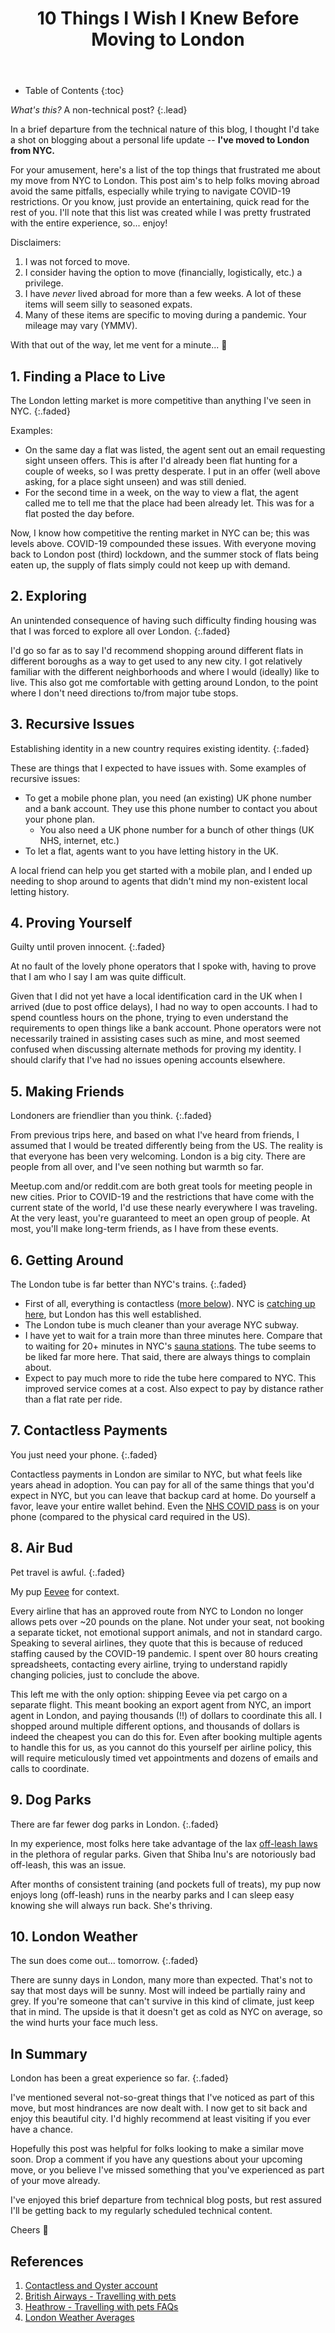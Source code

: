 ﻿---
layout: post
title: 10 Things I Wish I Knew Before Moving to London
image: /assets/img/blog/bigben.jpg
description: >
  Don't make the same mistakes
tags: [personal, moving, travel, tips]
---

- Table of Contents
{:toc}

*What's this?* A non-technical post?
{:.lead}

In a brief departure from the technical nature of this blog, I thought I'd take a shot on blogging about a personal life update -- **I've moved to London from NYC.**

For your amusement, here's a list of the top things that frustrated me about my move from NYC to London. This post aim's to help folks moving abroad avoid the same pitfalls, especially while trying to navigate COVID-19 restrictions. Or you know, just provide an entertaining, quick read for the rest of you. I'll note that this list was created while I was pretty frustrated with the entire experience, so... enjoy!

Disclaimers:

1. I was not forced to move.
1. I consider having the option to move (financially, logistically, etc.) a privilege.
1. I have *never* lived abroad for more than a few weeks. A lot of these items will seem silly to seasoned expats.
1. Many of these items are specific to moving during a pandemic. Your mileage may vary (YMMV).

With that out of the way, let me vent for a minute... 😤

## 1. Finding a Place to Live

The London letting market is more competitive than anything I've seen in NYC.
{:.faded}

Examples:

- On the same day a flat was listed, the agent sent out an email requesting sight unseen offers. This is after I'd already been flat hunting for a couple of weeks, so I was pretty desperate. I put in an offer (well above asking, for a place sight unseen) and was still denied.
- For the second time in a week, on the way to view a flat, the agent called me to tell me that the place had been already let. This was for a flat posted the day before.

Now, I know how competitive the renting market in NYC can be; this was levels above. COVID-19 compounded these issues. With everyone moving back to London post (third) lockdown, and the summer stock of flats being eaten up, the supply of flats simply could not keep up with demand.

## 2. Exploring

An unintended consequence of having such difficulty finding housing was that I was forced to explore all over London.
{:.faded}

I'd go so far as to say I'd recommend shopping around different flats in different boroughs as a way to get used to any new city. I got relatively familiar with the different neighborhoods and where I would (ideally) like to live. This also got me comfortable with getting around London, to the point where I don't need directions to/from major tube stops.

## 3. Recursive Issues

Establishing identity in a new country requires existing identity.
{:.faded}

These are things that I expected to have issues with. Some examples of recursive issues:

- To get a mobile phone plan, you need (an existing) UK phone number and a bank account. They use this phone number to contact you about your phone plan.
  - You also need a UK phone number for a bunch of other things (UK NHS, internet, etc.)
- To let a flat, agents want to you have letting history in the UK.

A local friend can help you get started with a mobile plan, and I ended up needing to shop around to agents that didn't mind my non-existent local letting history.

## 4. Proving Yourself

Guilty until proven innocent.
{:.faded}

At no fault of the lovely phone operators that I spoke with, having to prove that I am who I say I am was quite difficult.

Given that I did not yet have a local identification card in the UK when I arrived (due to post office delays), I had no way to open accounts. I had to spend countless hours on the phone, trying to even understand the requirements to open things like a bank account. Phone operators were not necessarily trained in assisting cases such as mine, and most seemed confused when discussing alternate methods for proving my identity. I should clarify that I've had no issues opening accounts elsewhere.

## 5. Making Friends

Londoners are friendlier than you think.
{:.faded}

From previous trips here, and based on what I've heard from friends, I assumed that I would be treated differently being from the US. The reality is that everyone has been very welcoming. London is a big city. There are people from all over, and I've seen nothing but warmth so far.

Meetup.com and/or reddit.com are both great tools for meeting people in new cities. Prior to COVID-19 and the restrictions that have come with the current state of the world, I'd use these nearly everywhere I was traveling. At the very least, you're guaranteed to meet an open group of people. At most, you'll make long-term friends, as I have from these events.

## 6. Getting Around

The London tube is far better than NYC's trains.
{:.faded}

- First of all, everything is contactless ([more below](#7-you-just-need-your-phone)). NYC is [catching up here](https://www.computerworld.com/article/3427774/how-the-new-york-mta-learned-from-tfl-to-move-on-from-the-metrocard.html), but London has this well established.
- The London tube is much cleaner than your average NYC subway.
- I have yet to wait for a train more than three minutes here. Compare that to waiting for 20+ minutes in NYC's [sauna stations](https://gothamist.com/news/nycs-hottest-subway-sauna-is-all-of-them). The tube seems to be liked far more here. That said, there are always things to complain about.
- Expect to pay much more to ride the tube here compared to NYC. This improved service comes at a cost. Also expect to pay by distance rather than a flat rate per ride.

## 7. Contactless Payments

You just need your phone.
{:.faded}

Contactless payments in London are similar to NYC, but what feels like years ahead in adoption. You can pay for all of the same things that you'd expect in NYC, but you can leave that backup card at home. Do yourself a favor, leave your entire wallet behind. Even the [NHS COVID pass](https://www.nhs.uk/conditions/coronavirus-covid-19/covid-pass/) is on your phone (compared to the physical card required in the US).

## 8. Air Bud

Pet travel is awful.
{:.faded}

My pup [Eevee](https://tseknet.com/about#puppy-) for context.

Every airline that has an approved route from NYC to London no longer allows pets over ~20 pounds on the plane. Not under your seat, not booking a separate ticket, not emotional support animals, and not in standard cargo. Speaking to several airlines, they quote that this is because of reduced staffing caused by the COVID-19 pandemic. I spent over 80 hours creating spreadsheets, contacting every airline, trying to understand rapidly changing policies, just to conclude the above.

This left me with the only option: shipping Eevee via pet cargo on a separate flight. This meant booking an export agent from NYC, an import agent in London, and paying thousands (!!) of dollars to coordinate this all. I shopped around multiple different options, and thousands of dollars is indeed the cheapest you can do this for. Even after booking multiple agents to handle this for us, as you cannot do this yourself per airline policy, this will require meticulously timed vet appointments and dozens of emails and calls to coordinate.

## 9. Dog Parks

There are far fewer dog parks in London.
{:.faded}

In my experience, most folks here take advantage of the lax [off-leash laws](https://www.royalparks.org.uk/managing-the-parks/park-regulations-legislation-and-policies/dogs-in-the-royal-parks) in the plethora of regular parks. Given that Shiba Inu's are notoriously bad off-leash, this was an issue.

After months of consistent training (and pockets full of treats), my pup now enjoys long (off-leash) runs in the nearby parks and I can sleep easy knowing she will always run back. She's thriving.

## 10. London Weather

The sun does come out... tomorrow.
{:.faded}

There are sunny days in London, many more than expected. That's not to say that most days will be sunny. Most will indeed be partially rainy and grey. If you're someone that can't survive in this kind of climate, just keep that in mind. The upside is that it doesn't get as cold as NYC on average, so the wind hurts your face much less.

## In Summary

London has been a great experience so far.
{:.faded}

I've mentioned several not-so-great things that I've noticed as part of this move, but most hindrances are now dealt with. I now get to sit back and enjoy this beautiful city. I'd highly recommend at least visiting if you ever have a chance.

Hopefully this post was helpful for folks looking to make a similar move soon. Drop a comment if you have any questions about your upcoming move, or you believe I've missed something that you've experienced as part of your move already.

I've enjoyed this brief departure from technical blog posts, but rest assured I'll be getting back to my regularly scheduled technical content.

Cheers 🍻

## References

1. [Contactless and Oyster account](https://tfl.gov.uk/fares/contactless-and-oyster-account)
1. [British Airways - Travelling with pets](https://www.britishairways.com/en-gb/information/travel-assistance/travelling-with-pets)
1. [Heathrow - Travelling with pets FAQs](https://www.heathrow.com/customer-support/faq/faq-pets)
1. [London Weather Averages](https://www.holiday-weather.com/london/averages/)